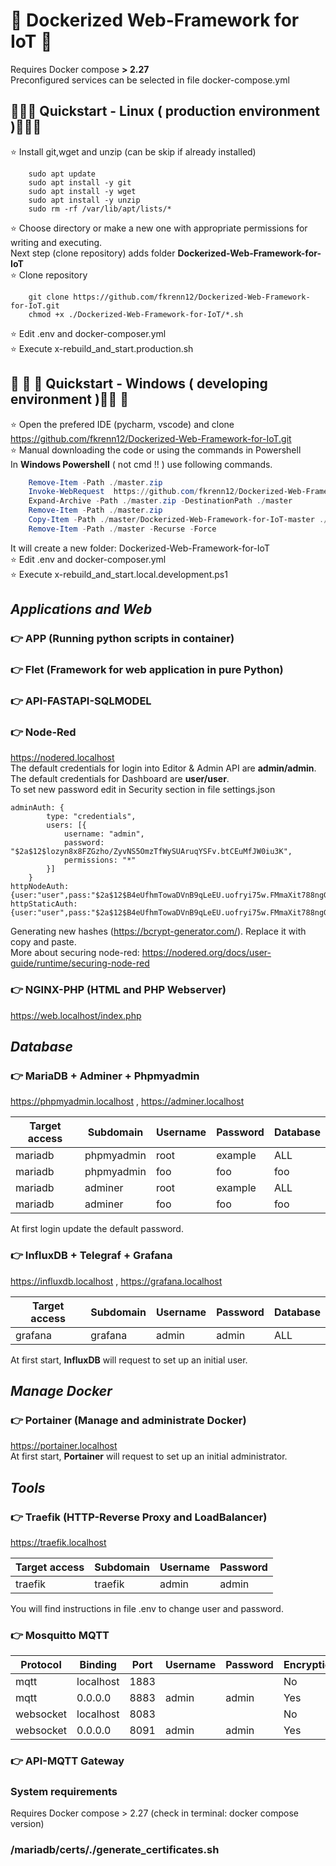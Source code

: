 # 🐳 Dockerized Web-Framework for IoT 🐳
Requires Docker compose **> 2.27**   
Preconfigured services can be selected in file docker-compose.yml
##  🐧🐧🚀 Quickstart - Linux ( production environment )🚀️🐧🐧
⭐ Install git,wget and unzip (can be skip if already installed)
```shell
    sudo apt update 
    sudo apt install -y git
    sudo apt install -y wget 
    sudo apt install -y unzip 
    sudo rm -rf /var/lib/apt/lists/*  
```
⭐ Choose directory or make a new one with appropriate permissions for writing and executing.      
Next step (clone repository) adds folder **Dockerized-Web-Framework-for-IoT**      
⭐ Clone repository
```shell
    git clone https://github.com/fkrenn12/Dockerized-Web-Framework-for-IoT.git  
    chmod +x ./Dockerized-Web-Framework-for-IoT/*.sh
```
⭐ Edit .env and docker-composer.yml    
⭐ Execute x-rebuild_and_start.production.sh

## 🔳 🔳 🚀 Quickstart - Windows ( developing environment )🚀️🔳 🔳   
  
⭐ Open the prefered IDE (pycharm, vscode) and clone https://github.com/fkrenn12/Dockerized-Web-Framework-for-IoT.git  
⭐ Manual downloading the code or using the commands in Powershell  
In **Windows Powershell** ( not cmd !! )  use following commands. 
```powershell
    Remove-Item -Path ./master.zip
    Invoke-WebRequest  https://github.com/fkrenn12/Dockerized-Web-Framework-for-IoT/archive/master.zip -OutFile ./master.zip
    Expand-Archive -Path ./master.zip -DestinationPath ./master
    Remove-Item -Path ./master.zip
    Copy-Item -Path ./master/Dockerized-Web-Framework-for-IoT-master ./Dockerized-Web-Framework-for-IoT -Recurse -Force
    Remove-Item -Path ./master -Recurse -Force
```  
It will create a new folder: Dockerized-Web-Framework-for-IoT   
⭐ Edit .env and docker-composer.yml  
⭐ Execute x-rebuild_and_start.local.development.ps1

## *Applications and Web*
### 👉 APP (Running python scripts in container)
### 👉 Flet (Framework for web application in pure Python)
<!---
### 👉 API-FASTAPI-PURE-SQL
-->
### 👉 API-FASTAPI-SQLMODEL  
### 👉 Node-Red  
https://nodered.localhost  
The default credentials for login into Editor & Admin API are **admin/admin**.  
The default credentials for Dashboard are **user/user**.  
To set new password edit in Security section in file settings.json 
```
adminAuth: {
        type: "credentials",
        users: [{
            username: "admin",
            password: "$2a$12$lozyn8x8FZGzho/ZyvNS5OmzTfWySUAruqYSFv.btCEuMfJW0iu3K",
            permissions: "*"
        }]
    }
httpNodeAuth: {user:"user",pass:"$2a$12$B4eUfhmTowaDVnB9qLeEU.uofryi75w.FMmaXit788ngGsNN3Cw0W"},
httpStaticAuth: {user:"user",pass:"$2a$12$B4eUfhmTowaDVnB9qLeEU.uofryi75w.FMmaXit788ngGsNN3Cw0W"},
```
Generating new hashes (https://bcrypt-generator.com/). Replace it with copy and paste.     
More about securing node-red: https://nodered.org/docs/user-guide/runtime/securing-node-red  

### 👉 NGINX-PHP (HTML and PHP Webserver)
https://web.localhost/index.php
## *Database*
### 👉 MariaDB + Adminer + Phpmyadmin 
https://phpmyadmin.localhost , https://adminer.localhost 

| Target access | Subdomain  | Username | Password | Database |
|---------------|------------|----------|----------|----------|
| mariadb       | phpmyadmin | root     | example  | ALL      |
| mariadb       | phpmyadmin | foo      | foo      | foo      |
| mariadb       | adminer    | root     | example  | ALL      |
| mariadb       | adminer    | foo      | foo      | foo      |

At first login update the default password.  
### 👉 InfluxDB  + Telegraf + Grafana
https://influxdb.localhost , https://grafana.localhost  

| Target access | Subdomain | Username | Password | Database |
|---------------|-----------|----------|----------|----------|
| grafana       | grafana   | admin    | admin    | ALL      |  

At first start, **InfluxDB** will request to set up an initial user.
<!---
### 👉 RESTful API for mysql/mariadb
https://github.com/krink-code/db-api?tab=readme-ov-file  
http://127.0.0.1:8980/api/<db>/<table>/  
GET    /     # Show status  
GET    /api                          # Show databases  
GET    /api/<db>                     # Show database tables  
GET    /api/<db>/<table>             # Show database table fields    
GET    /api/<db>/<table>?query=true  # List rows of table  
POST   /api/<db>/<table>             # Create a new row  
PUT    /api/<db>/<table>             # Replace existing row with new row  

GET    /api/<db>/<table>/:id         # Retrieve a row by primary key
PATCH  /api/<db>/<table>/:id         # Update row element by primary key
DELETE /api/<db>/<table>/:id         # Delete a row by primary key

GET    /api/<db>/<table>/count       # Count number of rows in a table

POST   /api                          # Content-Type: text/sql
-->
## *Manage Docker*
### 👉 Portainer (Manage and administrate Docker)
https://portainer.localhost  
At first start, **Portainer** will request to set up an initial administrator.   
## *Tools*
### 👉 Traefik (HTTP-Reverse Proxy and LoadBalancer)
https://traefik.localhost  

| Target access | Subdomain | Username | Password |
|---------------|-----------|----------|----------|
| traefik       | traefik   | admin    | admin    |

You will find instructions in file .env to change user and password.    
### 👉 Mosquitto MQTT  
| Protocol  | Binding   | Port | Username | Password | Encryption(tls) |
|-----------|-----------|------|----------|----------|-----------------|
| mqtt      | localhost | 1883 |          |          |        No       |
| mqtt      | 0.0.0.0   | 8883 | admin    | admin    |       Yes       |
| websocket | localhost | 8083 |          |          |        No       |
| websocket | 0.0.0.0   | 8091 | admin    | admin    |       Yes       |


### 👉 API-MQTT Gateway

### System requirements  
Requires Docker compose > 2.27 (check in terminal: docker compose version)

### /mariadb/certs/./generate_certificates.sh

